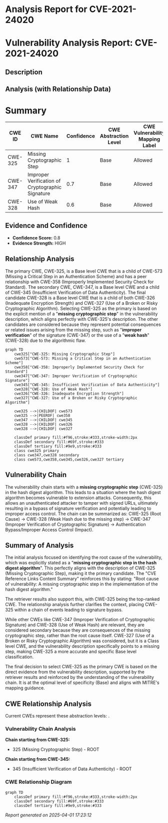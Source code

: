 # Analysis Report for CVE-2021-24020

# Vulnerability Analysis Report: CVE-2021-24020

## Description



## Analysis (with Relationship Data)

# Summary
| CWE ID | CWE Name | Confidence | CWE Abstraction Level | CWE Vulnerability Mapping Label | CWE-Vulnerability Mapping Notes |
|---|---|---|---|---|---|
| CWE-325 | Missing Cryptographic Step | 1 | Base | Allowed | Primary CWE |
| CWE-347 | Improper Verification of Cryptographic Signature | 0.7 | Base | Allowed | Secondary Candidate |
| CWE-328 | Use of Weak Hash | 0.6 | Base | Allowed | Secondary Candidate |

## Evidence and Confidence

*   **Confidence Score:** 0.8
*   **Evidence Strength:** HIGH

## Relationship Analysis
The primary CWE, CWE-325, is a Base level CWE that is a child of CWE-573 (Missing a Critical Step in an Authentication Scheme) and has a peer relationship with CWE-358 (Improperly Implemented Security Check for Standard). The secondary CWE, CWE-347, is a Base level CWE and a child of CWE-345 (Insufficient Verification of Data Authenticity). The final candidate CWE-328 is a Base level CWE that is a child of both CWE-326 (Inadequate Encryption Strength) and CWE-327 (Use of a Broken or Risky Cryptographic Algorithm). Selecting CWE-325 as the primary is based on the explicit mention of a "**missing cryptographic step**" in the vulnerability description, which aligns perfectly with CWE-325's description. The other candidates are considered because they represent potential consequences or related issues arising from the missing step, such as "**improper verification**" of the signature (CWE-347) or the use of a "**weak hash**" (CWE-328) due to the algorithmic flaw.

```mermaid
graph TD
    cwe325["CWE-325: Missing Cryptographic Step"]
    cwe573["CWE-573: Missing a Critical Step in an Authentication Scheme"]
    cwe358["CWE-358: Improperly Implemented Security Check for Standard"]
    cwe347["CWE-347: Improper Verification of Cryptographic Signature"]
    cwe345["CWE-345: Insufficient Verification of Data Authenticity"]
    cwe328["CWE-328: Use of Weak Hash"]
    cwe326["CWE-326: Inadequate Encryption Strength"]
    cwe327["CWE-327: Use of a Broken or Risky Cryptographic Algorithm"]
    
    cwe325 -->|CHILDOF| cwe573
    cwe325 -->|PEEROF| cwe358
    cwe347 -->|CHILDOF| cwe345
    cwe328 -->|CHILDOF| cwe326
    cwe328 -->|CHILDOF| cwe327
    
    classDef primary fill:#f96,stroke:#333,stroke-width:2px
    classDef secondary fill:#69f,stroke:#333
    classDef tertiary fill:#9e9,stroke:#333
    class cwe325 primary
    class cwe347,cwe328 secondary
    class cwe573,cwe358,cwe345,cwe326,cwe327 tertiary
```

## Vulnerability Chain
The vulnerability chain starts with a **missing cryptographic step** (CWE-325) in the hash digest algorithm. This leads to a situation where the hash digest algorithm becomes vulnerable to extension attacks. Consequently, this allows an unauthenticated attacker to tamper with signed URLs, ultimately resulting in a bypass of signature verification and potentially leading to improper access control. The chain can be summarized as: CWE-325 (Root Cause) -> CWE-328 (Weak Hash due to the missing step) -> CWE-347 (Improper Verification of Cryptographic Signature) -> Authentication Bypass/Improper Access Control (Impact).

## Summary of Analysis
The initial analysis focused on identifying the root cause of the vulnerability, which was explicitly stated as a "**missing cryptographic step in the hash digest algorithm**". This perfectly aligns with the description of CWE-325 (Missing Cryptographic Step), making it the primary candidate. The "CVE Reference Links Content Summary" reinforces this by stating: "Root cause of vulnerability: A missing cryptographic step in the implementation of the hash digest algorithm."

The retriever results also support this, with CWE-325 being the top-ranked CWE. The relationship analysis further clarifies the context, placing CWE-325 within a chain of events leading to signature bypass.

While other CWEs like CWE-347 (Improper Verification of Cryptographic Signature) and CWE-328 (Use of Weak Hash) are relevant, they are considered secondary because they are consequences of the missing cryptographic step, rather than the root cause itself. CWE-327 (Use of a Broken or Risky Cryptographic Algorithm) was considered, but it is a Class level CWE, and the vulnerability description specifically points to a missing step, making CWE-325 a more accurate and specific Base level classification.

The final decision to select CWE-325 as the primary CWE is based on the direct evidence from the vulnerability description, supported by the retriever results and reinforced by the understanding of the vulnerability chain. It is at the optimal level of specificity (Base) and aligns with MITRE's mapping guidance.


## CWE Relationship Analysis

Current CWEs represent these abstraction levels: .


### Vulnerability Chain Analysis

**Chain starting from CWE-325:**
- 325 (Missing Cryptographic Step) - ROOT


**Chain starting from CWE-345:**
- 345 (Insufficient Verification of Data Authenticity) - ROOT



### CWE Relationship Diagram

```mermaid
graph TD
    classDef primary fill:#f96,stroke:#333,stroke-width:2px
    classDef secondary fill:#69f,stroke:#333
    classDef tertiary fill:#9e9,stroke:#333
```



*Report generated on 2025-04-01 17:23:12*
